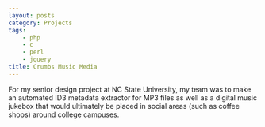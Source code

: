 ```yaml
---
layout: posts
category: Projects
tags:
	- php
	- c
	- perl
	- jquery
title: Crumbs Music Media
---
```


For my senior design project at NC State University, my team was to make an automated ID3 metadata extractor for MP3 files as well as a digital music jukebox that would ultimately be placed in social areas (such as coffee shops) around college campuses. 